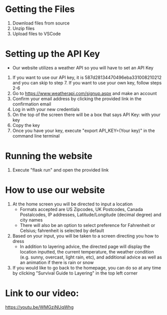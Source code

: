 # Getting the Files
1. Download files from source
2. Unzip files
3. Upload files to VSCode

# Setting up the API Key
- Our website utilizes a weather API so you will have to set an API Key
1. If you want to use our API key, it is 587d28134470496eba331008210212 and you can skip to step 7. If you want to use your own key, follow steps 2-6
2. Go to https://www.weatherapi.com/signup.aspx and make an account
3. Confirm your email address by clicking the provided link in the confirmation email
4. Log in with your new credentials
5. On the top of the screen there will be a box that says API Key: with your key
6. Copy the key
7. Once you have your key, execute "export API_KEY=(Your key)" in the command line terminal

# Running the website
1. Execute "flask run" and open the provided link

# How to use our website
1. At the home screen you will be directed to input a location
    - Formats accepted are US Zipcodes, UK Postcodes, Canada Postalcodes, IP addresses, Latitude/Longitude (decimal degree) and city names
    - There will also be an option to select preference for Fahrenheit or Celsius; fahrenheit is selected by default
2. Based on your input, you will be taken to a screen directing you how to dress
    - In addition to layering advice, the directed page will display the location inputted, the current temperature, the weather condition (e.g. sunny, overcast, light rain, etc), and additional advice as well as an animation if there is rain or snow
3. If you would like to go back to the homepage, you can do so at any time by clicking "Survival Guide to Layering" in the top left corner

# Link to our video:
https://youtu.be/WMGziNUqWhg